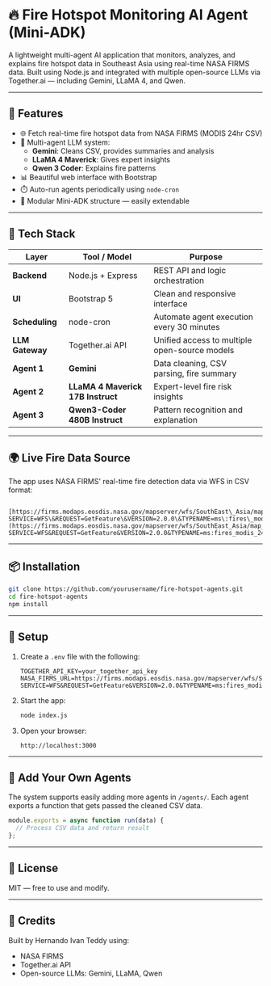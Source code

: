 
# 🔥 Fire Hotspot Monitoring AI Agent (Mini-ADK)

A lightweight multi-agent AI application that monitors, analyzes, and explains fire hotspot data in Southeast Asia using real-time NASA FIRMS data. Built using Node.js and integrated with multiple open-source LLMs via Together.ai — including Gemini, LLaMA 4, and Qwen.

---

## 🚀 Features

- 🌐 Fetch real-time fire hotspot data from NASA FIRMS (MODIS 24hr CSV)
- 🤖 Multi-agent LLM system:
  - **Gemini**: Cleans CSV, provides summaries and analysis
  - **LLaMA 4 Maverick**: Gives expert insights
  - **Qwen 3 Coder**: Explains fire patterns
- 📊 Beautiful web interface with Bootstrap
- ⏱️ Auto-run agents periodically using `node-cron`
- 🧩 Modular Mini-ADK structure — easily extendable

---

## 🧱 Tech Stack

| Layer            | Tool / Model                                       | Purpose                                               |
|------------------|----------------------------------------------------|--------------------------------------------------------|
| **Backend**      | Node.js + Express                                  | REST API and logic orchestration                      |
| **UI**           | Bootstrap 5                                        | Clean and responsive interface                        |
| **Scheduling**   | node-cron                                          | Automate agent execution every 30 minutes             |
| **LLM Gateway**  | Together.ai API                                    | Unified access to multiple open-source models         |
| **Agent 1**      | **Gemini**                                         | Data cleaning, CSV parsing, fire summary              |
| **Agent 2**      | **LLaMA 4 Maverick 17B Instruct**                  | Expert-level fire risk insights                       |
| **Agent 3**      | **Qwen3-Coder 480B Instruct**                      | Pattern recognition and explanation                   |

---

## 🌍 Live Fire Data Source

The app uses NASA FIRMS' real-time fire detection data via WFS in CSV format:

```

[https://firms.modaps.eosdis.nasa.gov/mapserver/wfs/SouthEast\_Asia/map\_key/?SERVICE=WFS\&REQUEST=GetFeature\&VERSION=2.0.0\&TYPENAME=ms\:fires\_modis\_24hrs\&STARTINDEX=0\&COUNT=1000\&SRSNAME=urn\:ogc\:def\:crs\:EPSG::4326\&BBOX=-90,-180,90,180,urn\:ogc\:def\:crs\:EPSG::4326\&outputformat=csv](https://firms.modaps.eosdis.nasa.gov/mapserver/wfs/SouthEast_Asia/map_key/?SERVICE=WFS&REQUEST=GetFeature&VERSION=2.0.0&TYPENAME=ms:fires_modis_24hrs&STARTINDEX=0&COUNT=1000&SRSNAME=urn:ogc:def:crs:EPSG::4326&BBOX=-90,-180,90,180,urn:ogc:def:crs:EPSG::4326&outputformat=csv)

````

---

## 📦 Installation

```bash
git clone https://github.com/yourusername/fire-hotspot-agents.git
cd fire-hotspot-agents
npm install
````

---

## 🔑 Setup

1. Create a `.env` file with the following:

   ```
   TOGETHER_API_KEY=your_together_api_key
   NASA_FIRMS_URL=https://firms.modaps.eosdis.nasa.gov/mapserver/wfs/SouthEast_Asia/map_key/?SERVICE=WFS&REQUEST=GetFeature&VERSION=2.0.0&TYPENAME=ms:fires_modis_24hrs&STARTINDEX=0&COUNT=1000&SRSNAME=urn:ogc:def:crs:EPSG::4326&BBOX=-90,-180,90,180,urn:ogc:def:crs:EPSG::4326&outputformat=csv
   ```

2. Start the app:

   ```bash
   node index.js
   ```

3. Open your browser:

   ```
   http://localhost:3000
   ```

---

## 🧠 Add Your Own Agents

The system supports easily adding more agents in `/agents/`. Each agent exports a function that gets passed the cleaned CSV data.

```js
module.exports = async function run(data) {
  // Process CSV data and return result
};
```

---

## 🧾 License

MIT — free to use and modify.

---

## 🙌 Credits

Built by Hernando Ivan Teddy using:

* NASA FIRMS
* Together.ai API
* Open-source LLMs: Gemini, LLaMA, Qwen




